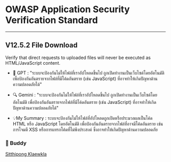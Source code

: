 # OWASP Application Security Verification Standard

---

## V12.5.2 File Download
Verify that direct requests to uploaded files will never be executed as 
HTML/JavaScript content.

- 🤖 GPT : "ระบบจะป้องกันไม่ให้ไฟล์ที่เราอัปโหลดขึ้นไป ถูกเปิดทำงานเป็นเว็บไซต์โดยอัตโนมัติ เพื่อป้องกันอันตรายจากไฟล์ที่มีโค้ดอันตราย (เช่น JavaScript) ที่อาจทำให้เกิดปัญหาด้านความปลอดภัยได้"

- 🔍 Gemini : "ระบบจะป้องกันไม่ให้ไฟล์ที่เราอัปโหลดขึ้นไป ถูกเปิดทำงานเป็นเว็บไซต์โดยอัตโนมัติ เพื่อป้องกันอันตรายจากไฟล์ที่มีโค้ดอันตราย (เช่น JavaScript) ที่อาจทำให้เกิดปัญหาด้านความปลอดภัยได้"

- 💡My Summary : ระบบจะป้องกันไม่ให้ไฟล์ที่อัปโหลดถูกเปิดหรือประมวลผลเป็นโค้ด HTML หรือ JavaScript โดยอัตโนมัติ เพื่อป้องกันอันตรายจากไฟล์ที่อาจมีโค้ดอันตราย เช่น การโจมตี XSS หรือการแทรกโค้ดที่ไม่พึงประสงค์ ซึ่งอาจทำให้เกิดปัญหาด้านความปลอดภัย

### 🧠 Buddy
[Sitthipong Klaewkla](https://6530200851.github.io/security-requirement)
